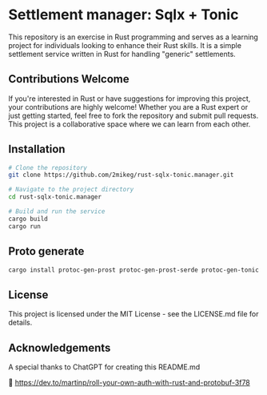 # Settlement manager: Sqlx + Tonic

This repository is an exercise in Rust programming and serves as a learning project for individuals looking to enhance their Rust skills. It is a simple settlement service written in Rust for handling "generic" settlements.

## Contributions Welcome

If you're interested in Rust or have suggestions for improving this project, your contributions are highly welcome! Whether you are a Rust expert or just getting started, feel free to fork the repository and submit pull requests. This project is a collaborative space where we can learn from each other.

## Installation

```bash
# Clone the repository
git clone https://github.com/2mikeg/rust-sqlx-tonic.manager.git

# Navigate to the project directory
cd rust-sqlx-tonic.manager

# Build and run the service
cargo build
cargo run
```

## Proto generate
```bash
cargo install protoc-gen-prost protoc-gen-prost-serde protoc-gen-tonic protoc-gen-prost-crate
```

## License
This project is licensed under the MIT License - see the LICENSE.md file for details.

## Acknowledgements
A special thanks to ChatGPT for creating this README.md

👀
https://dev.to/martinp/roll-your-own-auth-with-rust-and-protobuf-3f78